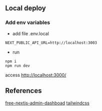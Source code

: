 ## Local deploy
### Add env variables
* add file .env.local
```text
NEXT_PUBLIC_API_URL=http://localhost:3003
```
* run
```shell
npm i
npm run dev
```
access [http://localhost:3000/](http://localhost:3000/)
## References
[free-nextjs-admin-dashboad](https://github.com/TailAdmin/free-nextjs-admin-dashboard)
[tailwindcss](https://tailwindcss.com/docs/installation)